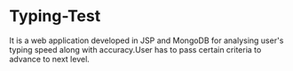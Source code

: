 # Typing-Test
It is a web application developed in JSP and MongoDB for analysing user's typing speed along with accuracy.User has to pass certain criteria to advance to next level.
